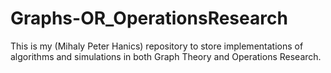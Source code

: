 # Graphs-OR_OperationsResearch
This is my (Mihaly Peter Hanics) repository to store implementations of algorithms and simulations in both Graph Theory and Operations Research.
